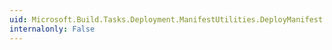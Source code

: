 ```yaml
---
uid: Microsoft.Build.Tasks.Deployment.ManifestUtilities.DeployManifest.SupportUrl
internalonly: False
---
```

